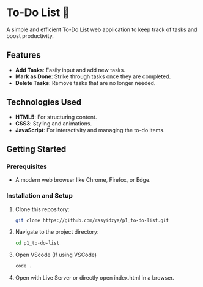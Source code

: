 # To-Do List 📝

A simple and efficient To-Do List web application to keep track of tasks and boost productivity.

<!-- ![screenshot](./images/screenshot.png) --> 
<!-- Replace with an actual screenshot of the project -->

## Features

- **Add Tasks**: Easily input and add new tasks.
- **Mark as Done**: Strike through tasks once they are completed.
- **Delete Tasks**: Remove tasks that are no longer needed.

## Technologies Used

- **HTML5**: For structuring content.
- **CSS3**: Styling and animations.
- **JavaScript**: For interactivity and managing the to-do items.

## Getting Started

### Prerequisites

- A modern web browser like Chrome, Firefox, or Edge.

### Installation and Setup

1. Clone this repository:
   ```bash
   git clone https://github.com/rasyidzya/p1_to-do-list.git

2. Navigate to the project directory:
   ```bash
   cd p1_to-do-list
3. Open VScode (If using VSCode)
   ```bash
   code .
4. Open with Live Server or directly open index.html in a browser.

